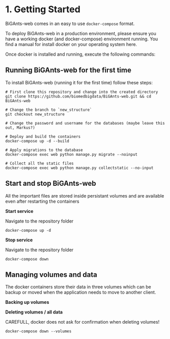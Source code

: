 # 1. Getting Started
BiGAnts-web comes in an easy to use `docker-compose` format.

To deploy BiGAnts-web in a production environment, please ensure you have a working docker (and docker-compose) environment running. 
You find a manual for install docker on your operating system here.

Once docker is installed and running, execute the following commands:

## Running BiGAnts-web for the first time
To install BiGAnts-web (running it for the first time) follow these steps:
```shell script
# First clone this repository and change into the created directory
git clone https://github.com/biomedbigdata/BiGAnts-web.git && cd BiGAnts-web

# Change the branch to `new_structure`
git checkout new_structure

# Change the password and username for the databases (maybe leave this out, Markus?)

# Deploy and build the containers
docker-compose up -d --build

# Apply migrations to the database
docker-compose exec web python manage.py migrate --noinput 

# Collect all the static files
docker-compose exec web python manage.py collectstatic --no-input

```

## Start and stop BiGAnts-web
All the important files are stored inside persistant volumes and are available even after restarting the containers

**Start service**

Navigate to the repository folder
```shell script
docker-compose up -d
```

**Stop service**

Navigate to the repository folder

```shell script
docker-compose down
```

## Managing volumes and data
The docker containers store their data in three volumes which can be backup or moved when the application needs to 
move to another client.

**Backing up volumes**

**Deleting volumes / all data**

CAREFULL, docker does not ask for confirmation when deleting volumes!
```shell script
docker-compose down --volumes
```
